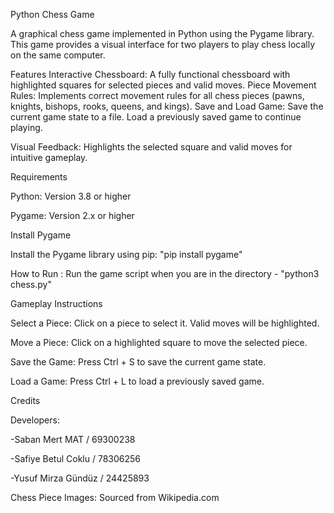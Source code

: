 Python Chess Game

A graphical chess game implemented in Python using the Pygame library. This game provides a visual interface for two players to play chess locally on the same computer.

Features
Interactive Chessboard: A fully functional chessboard with highlighted squares for selected pieces and valid moves.
Piece Movement Rules: Implements correct movement rules for all chess pieces (pawns, knights, bishops, rooks, queens, and kings).
Save and Load Game: Save the current game state to a file. 
Load a previously saved game to continue playing.

Visual Feedback: Highlights the selected square and valid moves for intuitive gameplay.

Requirements

Python: Version 3.8 or higher

Pygame: Version 2.x or higher

Install Pygame

Install the Pygame library using pip: "pip install pygame"

How to Run :
Run the game script when you are in the directory - "python3 chess.py"

Gameplay Instructions

Select a Piece: Click on a piece to select it. Valid moves will be highlighted.

Move a Piece: Click on a highlighted square to move the selected piece.

Save the Game: Press Ctrl + S to save the current game state.

Load a Game: Press Ctrl + L to load a previously saved game.

Credits

Developers:

-Saban Mert MAT / 69300238

-Safiye Betul Coklu / 78306256

-Yusuf Mirza Gündüz / 24425893

Chess Piece Images: Sourced from Wikipedia.com
